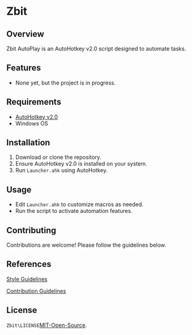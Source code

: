 # Zbit

## Overview
Zbit AutoPlay is an AutoHotkey v2.0 script designed to automate tasks.

## Features
- None yet, but the project is in progress.

## Requirements
- [AutoHotkey v2.0](https://www.autohotkey.com/)
- Windows OS

## Installation
1. Download or clone the repository.
2. Ensure AutoHotkey v2.0 is installed on your system.
3. Run `Launcher.ahk` using AutoHotkey.

## Usage
- Edit `Launcher.ahk` to customize macros as needed.
- Run the script to activate automation features.

## Contributing
Contributions are welcome! Please follow the guidelines below.

## References
[Style Guidelines](https://github.com/Zybitron/Zbit/blob/master/docs/STYLE_GUIDELINES.md)

[Contribution Guidelines](https://github.com/Zybitron/Zbit/blob/master/docs/CONTRIBUTING.md)

## License
`Zbit\LICENSE`[MIT-Open-Source](https://github.com/Zybitron/Zbit/blob/master/LICENSE).
